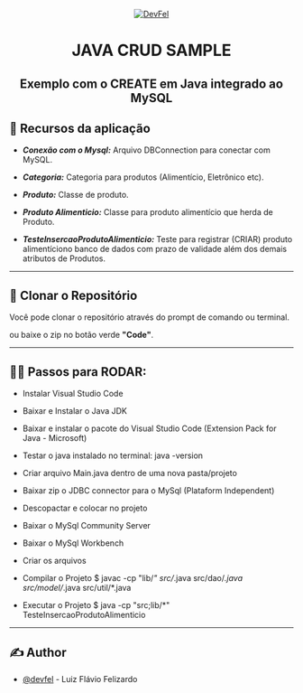 <p align="center">
  <a href="https://devfel.com/" rel="noopener">
 <img  src="https://devfel.com/imgs/devfel-logo-01.JPG" alt="DevFel"></a>
</p>

<h1 align="center">JAVA CRUD SAMPLE</h1>
<h2 align="center">Exemplo com o CREATE em Java integrado ao MySQL</h2>

## 🧐 Recursos da aplicação <a name = "features"></a>

- **_Conexão com o Mysql:_** Arquivo DBConnection para conectar com MySQL.
- **_Categoria:_** Categoria para produtos (Alimentício, Eletrônico etc).
- **_Produto:_** Classe de produto.
- **_Produto Alimenticio:_** Classe para produto alimentício que herda de Produto.

- **_TesteInsercaoProdutoAlimenticio:_** Teste para registrar (CRIAR) produto alimentíciono banco de dados com prazo de validade além dos demais atributos de Produtos.

---

## 🏁 Clonar o Repositório <a name = "getting_started"></a>

Você pode clonar o repositório através do prompt de comando ou terminal.

ou baixe o zip no botão verde **"Code"**.

---

## 🚶‍♂️ Passos para RODAR:

- Instalar Visual Studio Code

- Baixar e Instalar o Java JDK

- Baixar e instalar o pacote do Visual Studio Code (Extension Pack for Java - Microsoft)

- Testar o java instalado no terminal: java -version

- Criar arquivo Main.java dentro de uma nova pasta/projeto

- Baixar zip o JDBC connector para o MySql (Plataform Independent)

- Descopactar e colocar no projeto

- Baixar o MySql Community Server

- Baixar o MySql Workbench

- Criar os arquivos

- Compilar o Projeto
  $ javac -cp "lib/_" src/_.java src/dao/_.java src/model/_.java src/util/\*.java

- Executar o Projeto
  $ java -cp "src;lib/\*" TesteInsercaoProdutoAlimenticio

---

## ✍️ Author <a name = "authors"></a>

- [@devfel](https://devfel.com/) - Luiz Flávio Felizardo
